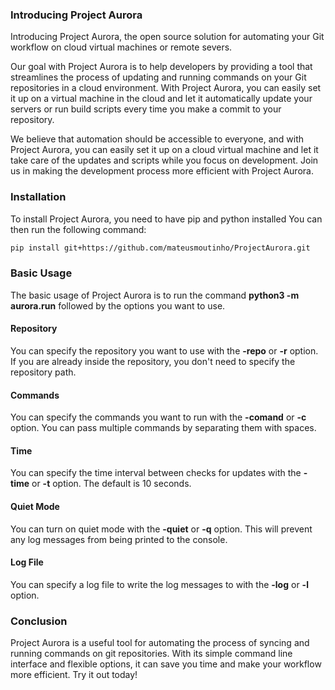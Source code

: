 ### Introducing Project Aurora
Introducing Project Aurora, the open source solution for automating your Git workflow on cloud virtual machines or remote severs.

Our goal with Project Aurora is to help developers by providing a tool that streamlines the process of updating and running commands on your Git repositories in a cloud environment. With Project Aurora, you can easily set it up on a virtual machine in the cloud and let it automatically update your servers or run build scripts every time you make a commit to your repository.

We believe that automation should be accessible to everyone, and with Project Aurora, you can easily set it up on a cloud virtual machine and let it take care of the updates and scripts while you focus on development. Join us in making the development process more efficient with Project Aurora.

### Installation
To install Project Aurora, you need to have pip and python installed
You can then run the following command:

~~~~bash
pip install git+https://github.com/mateusmoutinho/ProjectAurora.git
~~~~
### Basic Usage
The basic usage of Project Aurora is to run the command **python3 -m aurora.run** followed by the options you want to use.

#### Repository
You can specify the repository you want to use with the **-repo** or **-r** option. If you are already inside the repository, you don't need to specify the repository path.

#### Commands
You can specify the commands you want to run with the **-comand** or **-c** option. You can pass multiple commands by separating them with spaces.

#### Time
You can specify the time interval between checks for updates with the **-time** or **-t** option. The default is 10 seconds.

#### Quiet Mode
You can turn on quiet mode with the **-quiet** or **-q** option. This will prevent any log messages from being printed to the console.

#### Log File
You can specify a log file to write the log messages to with the **-log** or **-l** option.


### Conclusion
Project Aurora is a useful tool for automating the process of syncing and running commands on git repositories. With its simple command line interface and flexible options, it can save you time and make your workflow more efficient. Try it out today!
